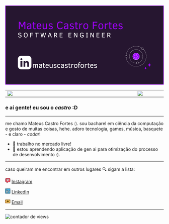 ![capa github](https://github.com/mateus-castro/mateus-castro/blob/main/images/capa_git_castro.png)  

<center>
  <table>
    <tr>
        <td><img width="400px" align="left" src="https://github-readme-stats.vercel.app/api/top-langs/?username=mateus-castro&hide=html&layout=compact&theme=dracula" /></td>
        <td><img width="495px" align="left" src="https://github-readme-stats.vercel.app/api?username=mateus-castro&theme=dracula"/></td>
    </tr>   
  </table>
</center>  


### e aí gente! eu sou o ***castro*** :D

---

me chamo Mateus Castro Fortes :).
sou bacharel em ciência da computação e gosto de muitas coisas, hehe. adoro tecnologia, games, música, basquete - e claro - *codar*! 

- 🔭 trabalho no mercado livre!
- 🌱 estou aprendendo aplicação de gen ai para otimização do processo de desenvolvimento :).
---

caso queiram me encontrar em outros lugares :mag: sigam a lista:

<a href="https://www.instagram.com/castrortsac/"><img src="https://github.com/mateus-castro/mateus-castro/blob/main/images/instagram.png" width="16"></img></a> [Instagram](https://www.instagram.com/castrortsac)  

<a href="https://www.linkedin.com/in/mateuscastrofortes"><img src="https://github.com/mateus-castro/mateus-castro/blob/main/images/linkedin.png" width="16"></img></a> [LinkedIn](https://www.linkedin.com/in/mateuscastrofortes)  

<a href="mailto:mateuscastrofortes@gmail.com"><img src="https://github.com/mateus-castro/mateus-castro/blob/main/images/email.png" width="16"></img></a> [Email](mailto:mateuscastrofortes@gmail.com)  

---  

![contador de views](https://komarev.com/ghpvc/?username=mateus-castro&color=a000ff&style=flat)

